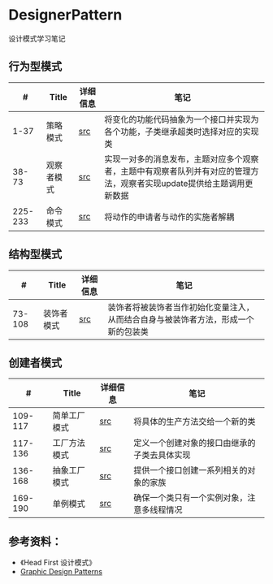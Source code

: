 # DesignerPattern
设计模式学习笔记

## 行为型模式
|  #  |      Title     |   详细信息   |  笔记                 
|-----|----------------|---------------|-------------
|1-37|策略模式|[src](https://github.com/szuming/BookReading/blob/master/DesignPattern/BehaviorPattern/StrategyPattern/%E7%AD%96%E7%95%A5%E6%A8%A1%E5%BC%8F.md)|将变化的功能代码抽象为一个接口并实现为各个功能，子类继承超类时选择对应的实现类
|38-73|观察者模式|[src](https://github.com/szuming/BookReading/blob/master/DesignPattern/BehaviorPattern/ObserverPattern/%E8%A7%82%E5%AF%9F%E8%80%85%E6%A8%A1%E5%BC%8F.md)|实现一对多的消息发布，主题对应多个观察者，主题中有观察者队列并有对应的管理方法，观察者实现update提供给主题调用更新数据
|225-233|命令模式|[src](https://github.com/szuming/BookReading/blob/master/DesignPattern/BehaviorPattern/CommandPattern/%E5%91%BD%E4%BB%A4%E6%A8%A1%E5%BC%8F.md)|将动作的申请者与动作的实施者解耦


## 结构型模式
|  #  |      Title     |   详细信息   |  笔记                 
|-----|----------------|---------------|-------------
|73-108|装饰者模式|[src](https://github.com/szuming/BookReading/blob/master/DesignPattern/StructerPattern/DecoratorPattern/%E8%A3%85%E9%A5%B0%E8%80%85%E6%A8%A1%E5%BC%8F.md)|装饰者将被装饰者当作初始化变量注入，从而结合自身与被装饰者方法，形成一个新的包装类


## 创建者模式
|  #  |      Title     |   详细信息   |  笔记                 
|-----|----------------|---------------|-------------
|109-117|简单工厂模式|[src](https://github.com/szuming/BookReading/blob/master/DesignPattern/CreatedPattern/FactoryPattern/SimpleFactoryPattern/%E7%AE%80%E5%8D%95%E5%B7%A5%E5%8E%82.md)|将具体的生产方法交给一个新的类
|117-136|工厂方法模式|[src](https://github.com/szuming/BookReading/blob/master/DesignPattern/CreatedPattern/FactoryPattern/FactoryMethodPattern/%E5%B7%A5%E5%8E%82%E6%96%B9%E6%B3%95%E6%A8%A1%E5%BC%8F.md)|定义一个创建对象的接口由继承的子类去具体实现
|136-168|抽象工厂模式|[src](https://github.com/szuming/BookReading/blob/master/DesignPattern/CreatedPattern/FactoryPattern/AbstractFactoryPattern/%E6%8A%BD%E8%B1%A1%E5%B7%A5%E5%8E%82%E6%A8%A1%E5%BC%8F.md)|提供一个接口创建一系列相关的对象的家族
|169-190|单例模式|[src](https://github.com/szuming/BookReading/blob/master/DesignPattern/CreatedPattern/SingleTonPattern/%E5%8D%95%E4%BB%B6%E6%A8%A1%E5%BC%8F.md)|确保一个类只有一个实例对象，注意多线程情况



## 参考资料：
* 《Head First 设计模式》
* [Graphic Design Patterns](https://design-patterns.readthedocs.io/zh_CN/latest/read_uml.html)
